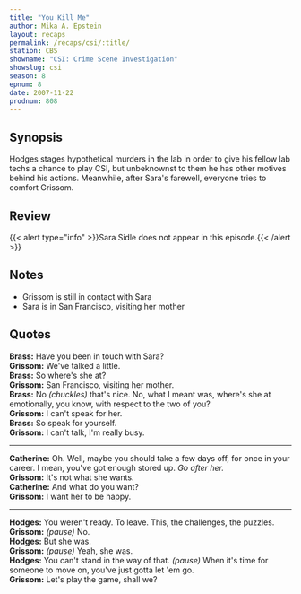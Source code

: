 ```yaml
---
title: "You Kill Me"
author: Mika A. Epstein
layout: recaps
permalink: /recaps/csi/:title/
station: CBS
showname: "CSI: Crime Scene Investigation"
showslug: csi
season: 8
epnum: 8
date: 2007-11-22
prodnum: 808
---
```


## Synopsis

Hodges stages hypothetical murders in the lab in order to give his fellow lab techs a chance to play CSI, but unbeknownst to them he has other motives behind his actions. Meanwhile, after Sara's farewell, everyone tries to comfort Grissom.

## Review

{{< alert type="info" >}}Sara Sidle does not appear in this episode.{{< /alert >}}

## Notes

* Grissom is still in contact with Sara
* Sara is in San Francisco, visiting her mother

## Quotes

**Brass:** Have you been in touch with Sara?\
**Grissom:** We've talked a little.\
**Brass:** So where's she at?\
**Grissom:** San Francisco, visiting her mother.\
**Brass:** No _(chuckles)_ that's nice. No, what I meant was, where's she at emotionally, you know, with respect to the two of you?\
**Grissom:** I can't speak for her.\
**Brass:** So speak for yourself.\
**Grissom:** I can't talk, I'm really busy.

- - -

**Catherine:** Oh. Well, maybe you should take a few days off, for once in your career. I mean, you've got enough stored up. _Go after her._\
**Grissom:** It's not what she wants.\
**Catherine:** And what do you want?\
**Grissom:** I want her to be happy.

- - -

**Hodges:** You weren't ready. To leave. This, the challenges, the puzzles.\
**Grissom:** _(pause)_ No.\
**Hodges:** But she was.\
**Grissom:** _(pause)_ Yeah, she was.\
**Hodges:** You can't stand in the way of that. _(pause)_ When it's time for someone to move on, you've just gotta let 'em go.\
**Grissom:** Let's play the game, shall we?
